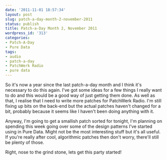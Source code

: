 ```yaml
---
date: '2011-11-01 18:57:34'
layout: post
slug: patch-a-day-month-2-november-2011
status: publish
title: Patch-a-Day Month 2, November 2011
wordpress_id: '313'
categories:
- Patch-A-Day
- Pure Data
tags:
- audio
- patch-a-day
- PatchWerk Radio
- pure data
---
```


So it's now a year since the last patch-a-day month and I think it's necessary to do this again. I've got some ideas for a few things I really want to do and this would be a good way of just getting them done. As well as that, I realise that I need to write more patches for PatchWerk Radio. I'm still fixing up bits on the back-end but the actual patches haven't changed for a bit, probably because it seems like I haven't been doing anything with it.

Anyway, I'm going to get a smallish patch sorted for tonight, I'm planning on spending this week going over some of the design patterns I've started using in Pure Data. Might not be the most interesting stuff but it's all useful. If you're really after cool, algorithmic patches then don't worry, there'll still be plenty of those.

Right, nose to the grind stone, lets get this party started!
